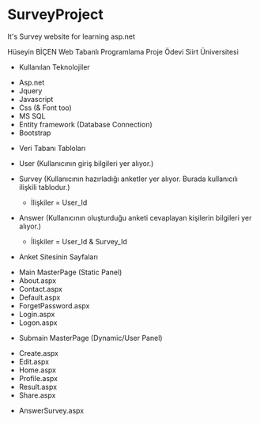 # SurveyProject
It's Survey website for learning asp.net

Hüseyin BİÇEN
Web Tabanlı Programlama Proje Ödevi Siirt Üniversitesi

+	Kullanılan Teknolojiler
  * Asp.net
  *	Jquery
  *	Javascript
  *	Css (& Font too)
  *	MS SQL 
  *	Entity framework (Database Connection)
  *	Bootstrap

+	Veri Tabanı Tabloları
  + User (Kullanıcının giriş bilgileri yer alıyor.)
  +	Survey (Kullanıcının hazırladığı anketler yer alıyor. Burada kullanıcılı ilişkili tablodur.)
    *	İlişkiler = User_Id
  +	Answer (Kullanıcının oluşturduğu anketi cevaplayan kişilerin bilgileri yer alıyor.)
    *	İlişkiler = User_Id  &  Survey_Id

+	Anket Sitesinin Sayfaları
  *	Main MasterPage (Static Panel)
  *	About.aspx
  *	Contact.aspx
  *	Default.aspx
  *	ForgetPassword.aspx
  *	Login.aspx
  *	Logon.aspx
+	Submain MasterPage (Dynamic/User Panel)
  *	Create.aspx
  *	Edit.aspx
  *	Home.aspx
  *	Profile.aspx
  *	Result.aspx
  *	Share.aspx
+	AnswerSurvey.aspx



